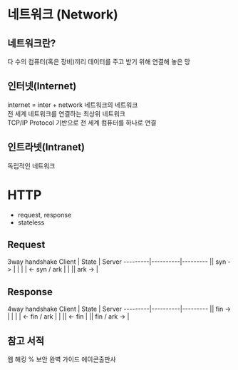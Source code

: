 # 네트워크 (Network)

## 네트워크란?

다 수의 컴퓨터(혹은 장비)끼리 데이터를 주고 받기 위해 연결해 놓은 망

## 인터넷(Internet)

internet = inter + network 네트워크의 네트워크  
전 세계 네트워크를 연결하는 최상위 네트워크  
TCP/IP Protocol 기반으로 전 세계 컴퓨터를 하나로 연결

## 인트라넷(Intranet)

독립적인 네트워크

# HTTP

- request, response
- stateless

## Request

3way handshake
Client | State | Server
---------|----------|---------
|| syn -> | |
| | <- syn / ark | |
|| ark -> |

## Response

4way handshake
Client | State | Server
---------|----------|---------
|| fin -> | |
| | <- fin / ark | |
|| <- fin |
|| fin / ark -> |

## 참고 서적

웹 해킹 % 보안 완벽 가이드
에이콘출판사
